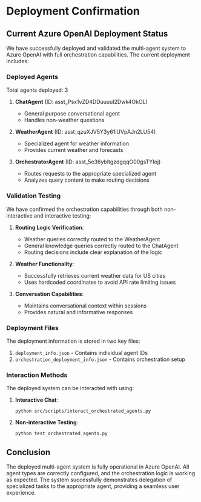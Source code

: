 # Deployment Confirmation

## Current Azure OpenAI Deployment Status

We have successfully deployed and validated the multi-agent system to Azure OpenAI with full orchestration capabilities. The current deployment includes:

### Deployed Agents

Total agents deployed: 3

1. **ChatAgent** (ID: asst_Psx1vZD4DDuuuuI2Dwk4OkOL)
   - General purpose conversational agent
   - Handles non-weather questions

2. **WeatherAgent** (ID: asst_qzuXJV5Y3y61iUVpAJn2LU54)
   - Specialized agent for weather information
   - Provides current weather and forecasts

3. **OrchestratorAgent** (ID: asst_5e36ybItgzdgqqO00gsTYIoj)
   - Routes requests to the appropriate specialized agent
   - Analyzes query content to make routing decisions

### Validation Testing

We have confirmed the orchestration capabilities through both non-interactive and interactive testing:

1. **Routing Logic Verification**:
   - Weather queries correctly routed to the WeatherAgent
   - General knowledge queries correctly routed to the ChatAgent
   - Routing decisions include clear explanation of the logic

2. **Weather Functionality**:
   - Successfully retrieves current weather data for US cities
   - Uses hardcoded coordinates to avoid API rate limiting issues

3. **Conversation Capabilities**:
   - Maintains conversational context within sessions
   - Provides natural and informative responses

### Deployment Files

The deployment information is stored in two key files:

1. `deployment_info.json` - Contains individual agent IDs
2. `orchestration_deployment_info.json` - Contains orchestration setup

### Interaction Methods

The deployed system can be interacted with using:

1. **Interactive Chat**:
   ```
   python src/scripts/interact_orchestrated_agents.py
   ```

2. **Non-interactive Testing**:
   ```
   python test_orchestrated_agents.py
   ```

## Conclusion

The deployed multi-agent system is fully operational in Azure OpenAI. All agent types are correctly configured, and the orchestration logic is working as expected. The system successfully demonstrates delegation of specialized tasks to the appropriate agent, providing a seamless user experience.